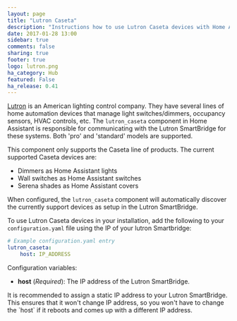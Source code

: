 ```yaml
---
layout: page
title: "Lutron Caseta"
description: "Instructions how to use Lutron Caseta devices with Home Assistant."
date: 2017-01-28 13:00
sidebar: true
comments: false
sharing: true
footer: true
logo: lutron.png
ha_category: Hub
featured: False
ha_release: 0.41
---
```


[Lutron](http://www.lutron.com/) is an American lighting control company. They have several lines of home automation devices that manage light switches/dimmers, occupancy sensors, HVAC controls, etc. The `lutron_caseta` component in Home Assistant is responsible for communicating with the Lutron SmartBridge for these systems.  Both 'pro' and 'standard' models are supported.  

This component only supports the Caseta line of products. The current supported Caseta devices are:
- Dimmers as Home Assistant lights
- Wall switches as Home Assistant switches
- Serena shades as Home Assistant covers

When configured, the `lutron_caseta` component will automatically discover the currently support devices as setup in the Lutron SmartBridge.

To use Lutron Caseta devices in your installation, add the following to your `configuration.yaml` file using the IP of your lutron Smartbridge:

```yaml
# Example configuration.yaml entry
lutron_caseta:
    host: IP_ADDRESS
```

Configuration variables:

- **host** (*Required*): The IP address of the Lutron SmartBridge.

<p class='note'>
It is recommended to assign a static IP address to your Lutron SmartBridge. This ensures that it won't change IP address, so you won't have to change the `host` if it reboots and comes up with a different IP address.
</p>
